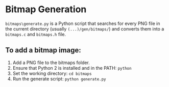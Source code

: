# Bitmap Generation

`bitmaps\generate.py` is a Python script that searches for every PNG file in the current directory (usually `(...)/gen/bitmaps/`) and converts them into a `bitmaps.c` and `bitmaps.h` file.

## To add a bitmap image:

1. Add a PNG file to the bitmaps folder.
2. Ensure that Python 2 is installed and in the PATH: `python`
3. Set the working directory: `cd bitmaps`
4. Run the generate script: `python generate.py`


